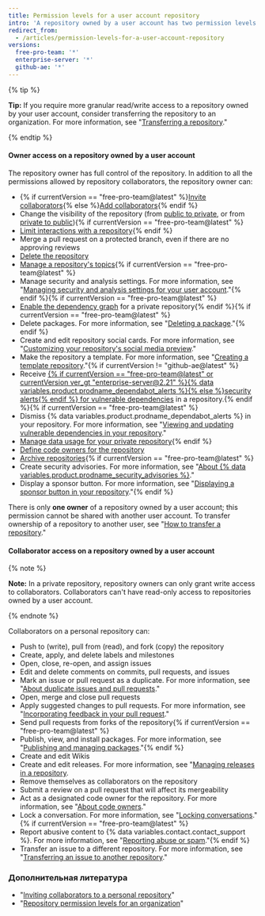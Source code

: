 ```yaml
---
title: Permission levels for a user account repository
intro: 'A repository owned by a user account has two permission levels: the *repository owner* and *collaborators*.'
redirect_from:
  - /articles/permission-levels-for-a-user-account-repository
versions:
  free-pro-team: '*'
  enterprise-server: '*'
  github-ae: '*'
---
```


{% tip %}

**Tip:** If you require more granular read/write access to a repository owned by your user account, consider transferring the repository to an organization. For more information, see "[Transferring a repository](/articles/transferring-a-repository)."

{% endtip %}

#### Owner access on a repository owned by a user account

The repository owner has full control of the repository. In addition to all the permissions allowed by repository collaborators, the repository owner can:

- {% if currentVersion == "free-pro-team@latest" %}[Invite collaborators](/articles/inviting-collaborators-to-a-personal-repository){% else %}[Add collaborators](/articles/inviting-collaborators-to-a-personal-repository){% endif %}
- Change the visibility of the repository (from [public to private](/articles/making-a-public-repository-private), or from [private to public](/articles/making-a-private-repository-public)){% if currentVersion == "free-pro-team@latest" %}
- [Limit interactions with a repository](/articles/limiting-interactions-with-your-repository){% endif %}
- Merge a pull request on a protected branch, even if there are no approving reviews
- [Delete the repository](/articles/deleting-a-repository)
- [Manage a repository's topics](/articles/classifying-your-repository-with-topics){% if currentVersion == "free-pro-team@latest" %}
- Manage security and analysis settings. For more information, see "[Managing security and analysis settings for your user account](/github/setting-up-and-managing-your-github-user-account/managing-security-and-analysis-settings-for-your-user-account)."{% endif %}{% if currentVersion == "free-pro-team@latest" %}
- [Enable the dependency graph](/github/visualizing-repository-data-with-graphs/exploring-the-dependencies-and-dependents-of-a-repository) for a private repository{% endif %}{% if currentVersion == "free-pro-team@latest" %}
- Delete packages. For more information, see "[Deleting a package](/github/managing-packages-with-github-packages/deleting-a-package)."{% endif %}
- Create and edit repository social cards. For more information, see "[Customizing your repository's social media preview](/articles/customizing-your-repositorys-social-media-preview)."
- Make the repository a template. For more information, see "[Creating a template repository](/articles/creating-a-template-repository)."{% if currentVersion != "github-ae@latest" %}
- Receive [{% if currentVersion == "free-pro-team@latest" or currentVersion ver_gt "enterprise-server@2.21" %}{% data variables.product.prodname_dependabot_alerts %}{% else %}security alerts{% endif %} for vulnerable dependencies](/github/managing-security-vulnerabilities/about-alerts-for-vulnerable-dependencies) in a repository.{% endif %}{% if currentVersion == "free-pro-team@latest" %}
- Dismiss {% data variables.product.prodname_dependabot_alerts %} in your repository. For more information, see "[Viewing and updating vulnerable dependencies in your repository](/github/managing-security-vulnerabilities/viewing-and-updating-vulnerable-dependencies-in-your-repository)."
- [Manage data usage for your private repository](/github/understanding-how-github-uses-and-protects-your-data/managing-data-use-settings-for-your-private-repository){% endif %}
- [Define code owners for the repository](/articles/about-code-owners)
- [Archive repositories](/articles/about-archiving-repositories){% if currentVersion == "free-pro-team@latest" %}
- Create security advisories. For more information, see "[About {% data variables.product.prodname_security_advisories %}](/github/managing-security-vulnerabilities/about-github-security-advisories)."
- Display a sponsor button. For more information, see "[Displaying a sponsor button in your repository](/articles/displaying-a-sponsor-button-in-your-repository)."{% endif %}

There is only **one owner** of a repository owned by a user account; this permission cannot be shared with another user account. To transfer ownership of a repository to another user, see "[How to transfer a repository](/articles/how-to-transfer-a-repository)."

#### Collaborator access on a repository owned by a user account

{% note %}

**Note:** In a private repository, repository owners can only grant write access to collaborators. Collaborators can't have read-only access to repositories owned by a user account.

{% endnote %}

Collaborators on a personal repository can:

- Push to (write), pull from (read), and fork (copy) the repository
- Create, apply, and delete labels and milestones
- Open, close, re-open, and assign issues
- Edit and delete comments on commits, pull requests, and issues
- Mark an issue or pull request as a duplicate. For more information, see "[About duplicate issues and pull requests](/articles/about-duplicate-issues-and-pull-requests)."
- Open, merge and close pull requests
- Apply suggested changes to pull requests. For more information, see "[Incorporating feedback in your pull request](/articles/incorporating-feedback-in-your-pull-request)."
- Send pull requests from forks of the repository{% if currentVersion == "free-pro-team@latest" %}
- Publish, view, and install packages. For more information, see "[Publishing and managing packages](/github/managing-packages-with-github-packages/publishing-and-managing-packages)."{% endif %}
- Create and edit Wikis
- Create and edit releases. For more information, see "[Managing releases in a repository](/github/administering-a-repository/managing-releases-in-a-repository).
- Remove themselves as collaborators on the repository
- Submit a review on a pull request that will affect its mergeability
- Act as a designated code owner for the repository. For more information, see "[About code owners](/articles/about-code-owners)."
- Lock a conversation. For more information, see "[Locking conversations](/articles/locking-conversations)."{% if currentVersion == "free-pro-team@latest" %}
- Report abusive content to {% data variables.contact.contact_support %}. For more information, see "[Reporting abuse or spam](/articles/reporting-abuse-or-spam)."{% endif %}
- Transfer an issue to a different repository. For more information, see "[Transferring an issue to another repository](/articles/transferring-an-issue-to-another-repository)."

### Дополнительная литература

- "[Inviting collaborators to a personal repository](/articles/inviting-collaborators-to-a-personal-repository)"
- "[Repository permission levels for an organization](/articles/repository-permission-levels-for-an-organization)"
